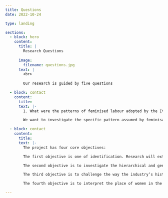 ```yaml
---
title: Questions
date: 2022-10-24

type: landing

sections:
  - block: hero
    content:
      title: |
        Research Questions
        
      image:
        filename: questions.jpg
      text: |
        <br>
        
        Our research is guided by five questions

  - block: contact
    content:
      title:
      text: |-
        1. What were the patterns of feminised labour adopted by the Italian film industry in the years 1945-85? 

        We want to investigate the specific pattern assumed by feminisation in an industry in which, after its re-establishment under Mussolini in the 1930s, most roles except for screen performance – including some of those considered ‘women’s work’ elsewhere – were filled by men. The re-ordering of gender roles in the phase of corporate expansion that was occasioned in the US by notions of business efficiency and stability, and in the UK by unionisation, occurred under the supervision of the Fascist state. After 1945, greater feminisation of ostensibly routine roles occurred alongside the breakthrough of some women into higher profile jobs. Throughout this period a central role in recruiting and training industry personnel was played by the national film school, the Centro Sperimentale di Cinematografia (CSC). With the cooperation secured from the CSC, the project will access archival records on the recruitment and progression over decades of female students and staff, illuminating the school’s role over several decades in contributing to, reinforcing, or undermining, industry gender norms. The producers and distributors’ association ANICA’s extensive archives will be researched from the perspective of gendered labour, paying attention to the economic treatment of different categories of worker and the role of women in the association itself.

  - block: contact
    content:
      title:
      text: |-
        The project has four core objectives: 

        The first objective is one of identification. Research will extend knowledge of women working as screenwriters, assistant directors, editors, production managers, producers, legal officers and set and costume designers. 

        The second objective is to investigate the hierarchical and gendered divisions of labour that governed the film industry, leading to the preclusion of key roles to women and a downplaying of the creative aspects of the spheres in which they were active (set and costume design, editing, dubbing, continuity and secretarial roles). 

        The third objective is to challenge the way the industry’s history has been written by valorising the personal papers of Mara Blasetti (one of the first female production managers), Cecilia Mangini (a pioneer director of documentaries who was always critical of the industry), and the screenwriter Suso Cecchi D’Amico and her daughters (both of whom later achieved prominence in state media institutions) – all of which will be catalogued and digitised in association with the Cineteca di Bologna. This will be complemented by oral histories of both past and present female film professionals.

        The fourth objective is to interpret the place of women in the industry adapting the insights of international research and those deriving from the methodologies adapted to the Italian case. In publications, documentary films, a photographic exhibition and other outputs, the team will elaborate on project archival work and interviews to highlight the varied nature of the obstacles women faced and the ways in which their labour was often configured as of a service nature and limited to supporting functions. It will shed light on the ways they used family, female sociability and soft skills to make careers for themselves even if proper acknowledgement and rewards were lacking. The project will interrogate the industry’s normative self-images, its understandings of creativity, its divisions of labour and will seek to understand whether there was greater flexibility in medium and small enterprises and in the less prestigious branches of the industry.

---
```





